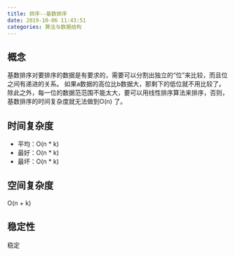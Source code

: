 ```yaml
---
title: 排序--基数排序
date: 2019-10-06 11:43:51
categories: 算法与数据结构
---
```

## 概念
基数排序对要排序的数据是有要求的，需要可以分割出独立的“位”来比较，而且位之间有递进的关系。
如果a数据的高位比b数据大，那剩下的低位就不用比较了。
除此之外，每一位的数据范范围不能太大，要可以用线性排序算法来排序，否则，基数排序的时间复杂度就无法做到O(n) 了。
                            
## 时间复杂度
* 平均：O(n * k)
* 最好：O(n * k)
* 最坏：O(n * k)

## 空间复杂度
O(n + k)

## 稳定性
稳定